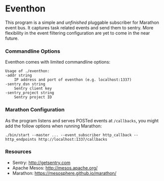 # Eventhon

This program is a simple and *unfinished* pluggable subscriber for
Marathon event bus. It captures task related events and send them to
sentry. More flexibility in the event filtering configuration are yet
to come in the near future.

### Commandline Options

Eventhon comes with limited commandline options:

```
Usage of ./eventhon:
-addr string
    IP address and port of eventhon (e.g. localhost:1337)
-sentry_dsn string
    Sentry client key
-sentry_project string
    Sentry project ID
```

### Marathon Configuration

As the program listens and serves POSTed events at `/callbacks`, you
might add the follow options when running Marathon:

```
./bin/start --master ... --event_subscriber http_callback --http_endpoints http://localhost:1337/callbacks 
```

### Resources

- Sentry: http://getsentry.com
- Apache Mesos: http://mesos.apache.org/
- Marathon: https://mesosphere.github.io/marathon/
